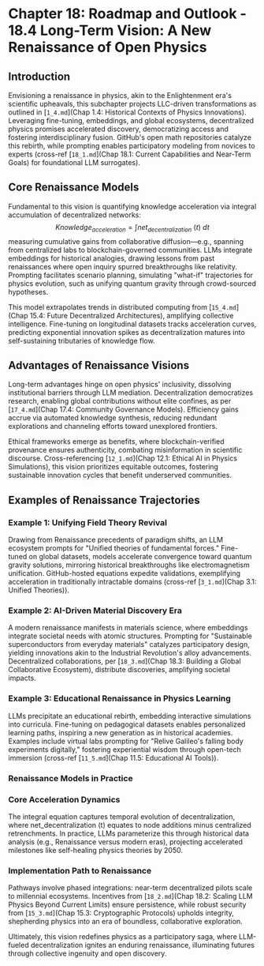 # Chapter 18: Roadmap and Outlook - 18.4 Long-Term Vision: A New Renaissance of Open Physics

## Introduction

Envisioning a renaissance in physics, akin to the Enlightenment era's scientific upheavals, this subchapter projects LLC-driven transformations as outlined in [`1_4.md`](Chap 1.4: Historical Contexts of Physics Innovations). Leveraging fine-tuning, embeddings, and global ecosystems, decentralized physics promises accelerated discovery, democratizing access and fostering interdisciplinary fusion. GitHub's open math repositories catalyze this rebirth, while prompting enables participatory modeling from novices to experts (cross-ref [`18_1.md`](Chap 18.1: Current Capabilities and Near-Term Goals) for foundational LLM surrogates).

## Core Renaissance Models

Fundamental to this vision is quantifying knowledge acceleration via integral accumulation of decentralized networks:
$$
Knowledge_{acceleration} = \int net_{decentralization}\ (t)\ dt
$$
measuring cumulative gains from collaborative diffusion—e.g., spanning from centralized labs to blockchain-governed communities. LLMs integrate embeddings for historical analogies, drawing lessons from past renaissances where open inquiry spurred breakthroughs like relativity. Prompting facilitates scenario planning, simulating "what-if" trajectories for physics evolution, such as unifying quantum gravity through crowd-sourced hypotheses.

This model extrapolates trends in distributed computing from [`15_4.md`](Chap 15.4: Future Decentralized Architectures), amplifying collective intelligence. Fine-tuning on longitudinal datasets tracks acceleration curves, predicting exponential innovation spikes as decentralization matures into self-sustaining tributaries of knowledge flow.

## Advantages of Renaissance Visions

Long-term advantages hinge on open physics' inclusivity, dissolving institutional barriers through LLM mediation. Decentralization democratizes research, enabling global contributions without elite confines, as per [`17_4.md`](Chap 17.4: Community Governance Models). Efficiency gains accrue via automated knowledge synthesis, reducing redundant explorations and channeling efforts toward unexplored frontiers.

Ethical frameworks emerge as benefits, where blockchain-verified provenance ensures authenticity, combating misinformation in scientific discourse. Cross-referencing [`12_1.md`](Chap 12.1: Ethical AI in Physics Simulations), this vision prioritizes equitable outcomes, fostering sustainable innovation cycles that benefit underserved communities.

## Examples of Renaissance Trajectories

### Example 1: Unifying Field Theory Revival
Drawing from Renaissance precedents of paradigm shifts, an LLM ecosystem prompts for "Unified theories of fundamental forces." Fine-tuned on global datasets, models accelerate convergence toward quantum gravity solutions, mirroring historical breakthroughs like electromagnetism unification. GitHub-hosted equations expedite validations, exemplifying acceleration in traditionally intractable domains (cross-ref [`3_1.md`](Chap 3.1: Unified Theories)).

### Example 2: AI-Driven Material Discovery Era
A modern renaissance manifests in materials science, where embeddings integrate societal needs with atomic structures. Prompting for "Sustainable superconductors from everyday materials" catalyzes participatory design, yielding innovations akin to the Industrial Revolution's alloy advancements. Decentralized collaborations, per [`18_3.md`](Chap 18.3: Building a Global Collaborative Ecosystem), distribute discoveries, amplifying societal impacts.

### Example 3: Educational Renaissance in Physics Learning
LLMs precipitate an educational rebirth, embedding interactive simulations into curricula. Fine-tuning on pedagogical datasets enables personalized learning paths, inspiring a new generation as in historical academies. Examples include virtual labs prompting for "Relive Galileo's falling body experiments digitally," fostering experiential wisdom through open-tech immersion (cross-ref [`11_5.md`](Chap 11.5: Educational AI Tools)).

### Renaissance Models in Practice

### Core Acceleration Dynamics
The integral equation captures temporal evolution of decentralization, where net_decentralization (t) equates to node additions minus centralized retrenchments. In practice, LLMs parameterize this through historical data analysis (e.g., Renaissance versus modern eras), projecting accelerated milestones like self-healing physics theories by 2050.

### Implementation Path to Renaissance
Pathways involve phased integrations: near-term decentralized pilots scale to millennial ecosystems. Incentives from [`18_2.md`](Chap 18.2: Scaling LLM Physics Beyond Current Limits) ensure persistence, while robust security from [`15_3.md`](Chap 15.3: Cryptographic Protocols) upholds integrity, shepherding physics into an era of boundless, collaborative exploration.

Ultimately, this vision redefines physics as a participatory saga, where LLM-fueled decentralization ignites an enduring renaissance, illuminating futures through collective ingenuity and open discovery.